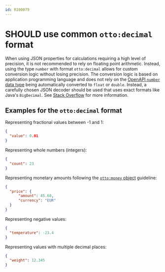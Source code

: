 ```yaml
---
id: R100079
---
```


# SHOULD use common `otto:decimal` format

When using JSON properties for calculations requiring a high level of precision, it is not recommended to rely on floating point arithmetic.
Instead, using the type `number` with format `otto:decimal` allows for custom conversion logic without losing precision.
The conversion logic is based on application programming language and does not rely on the [OpenAPI `number` data type][openapi-data-types] being automatically converted to `float` or `double`.
Instead, a carefully chosen JSON decoder should be used that uses exact formats like Java's `BigDecimal`.
See [Stack Overflow][stack-overflow] for more information.

## Examples for the `otto:decimal` format

Representing fractional values between -1 and 1:

```json
{
  "value": 0.01
}
```

Representing whole numbers (integers):

```json
{
  "count": 23
}
```

Representing monetary amounts following the [`otto:money` object](./should-use-common-otto-money-object.md) guideline:

```json
{
  "price": {
      "amount": 45.60,
      "currency": "EUR"
  }
}
```

Representing negative values:


```json
{
  "temperature": -23.4
}
```

Representing values with multiple decimal places:

```json
{
  "weight": 12.345
}
```


[openapi-data-types]: https://spec.openapis.org/oas/v3.1.0.html#data-types
[stack-overflow]: https://stackoverflow.com/questions/3730019/why-not-use-double-or-float-to-represent-currency/3730040#3730040
